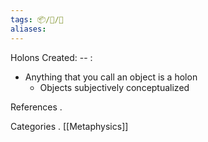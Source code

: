 ```yaml
---
tags: 📦/💭/🌱
aliases:
---
```

 Holons
Created: -- :

- Anything that you call an object is a holon
	- Objects subjectively conceptualized

 References
.

 Categories
. [[Metaphysics]]
